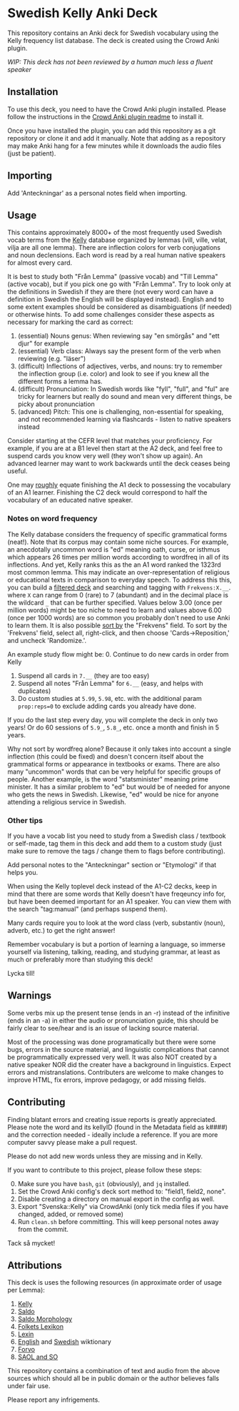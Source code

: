 # Swedish Kelly Anki Deck

This repository contains an Anki deck for Swedish vocabulary using the Kelly frequency list database.
The deck is created using the Crowd Anki plugin.

*WIP: This deck has not been reviewed by a human much less a fluent speaker*

## Installation

To use this deck, you need to have the Crowd Anki plugin installed.
Please follow the instructions in the [Crowd Anki plugin readme](https://github.com/Stvad/CrowdAnki) to install it.

Once you have installed the plugin, you can add this repository as a git repository or clone it and add it manually.
Note that adding as a repository may make Anki hang for a few minutes while it downloads the audio files (just be patient).

## Importing

Add 'Anteckningar' as a personal notes field when importing.

## Usage

This contains approximately 8000+ of the most frequently used Swedish vocab terms from
the [Kelly](https://spraakbanken.gu.se/en/resources/kelly) database
organized by lemmas (vill, ville, velat, vilja are all one lemma).
There are inflection colors for verb conjugations and noun declensions.
Each word is read by a real human native speakers for almost every card.

It is best to study both "Från Lemma" (passive vocab) and "Till Lemma" (active vocab),
but if you pick one go with "Från Lemma".
Try to look only at the definitions in Swedish if they are there
(not every word can have a definition in Swedish the English will be displayed instead).
English and to some extent examples should be considered as disambiguations (if needed) or otherwise hints.
To add some challenges consider these aspects as necessary for marking the card as correct:
1. (essential) Nouns genus: When reviewing say "en smörgås" and "ett djur" for example
2. (essential) Verb class: Always say the present form of the verb when reviewing (e.g. "läser")
4. (difficult) Inflections of adjectives, verbs, and nouns: try to remember the inflection group (i.e. color)
and look to see if you knew all the different forms a lemma has.
3. (difficult) Pronunciation: In Swedish words like "fyll", "full", and "ful"
are tricky for learners but really do sound and mean very different things,
be picky about pronunciation
6. (advanced) Pitch: This one is challenging, non-essential for speaking,
and not recommended learning via flashcards - listen to native speakers instead

Consider starting at the CEFR level that matches your proficiency.
For example, if you are at a B1 level then start at the A2 deck,
and feel free to suspend cards you know very well (they won't show up again).
An advanced learner may want to work backwards until the deck ceases being useful.

One may [roughly](https://languagelearning.stackexchange.com/questions/3061/what-are-estimates-of-vocabulary-size-for-each-cefr-level)
equate finishing the A1 deck to possessing the vocabulary of an A1 learner.
Finishing the C2 deck would correspond to half the vocabulary of an educated native speaker.

### Notes on word frequency

The Kelly database considers the frequency of specific grammatical forms (neat!).
Note that its corpus may contain some niche sources.
For example, an anecdotally uncommon word is "ed" meaning oath, curse, or isthmus
which appears 26 times per million words according to wordfreq
in all of its inflections.
And yet, Kelly ranks this as the an A1 word ranked the 1323rd most common lemma.
This may indicate an over-representation of religious or educational texts
in comparison to everyday speech.
To address this this, you can build a [filtered deck](https://docs.ankiweb.net/filtered-decks.html)
and searching and tagging with `Frekvens:X.__`.
where `X` can range from 0 (rare) to 7 (abundant) and
in the decimal place is the wildcard `_`
that can be further specified.
Values below 3.00 (once per million words) might be too niche to need to learn
and values above 6.00 (once per 1000 words) are so common
you probably don't need to use Anki to learn them.
It is also possible [sort by](https://docs.ankiweb.net/editing.html#customizing-fields)
the "Frekvens" field.
To sort by the 'Frekvens' field, select all, right-click, and then choose 'Cards→Reposition,' and uncheck 'Randomize.'.

An example study flow might be:
0. Continue to do new cards in order from Kelly
1. Suspend all cards in `7.__` (they are too easy)
2. Suspend all notes "Från Lemma" for `6.__`
(easy, and helps with duplicates)
3. Do custom studies at `5.99`, `5.98`, etc.
with the additional param `prop:reps=0` to exclude adding cards you already have done.

If you do the last step every day, you will complete the deck in only two years!
Or do 60 sessions of `5.9_`, `5.8_`, etc. once a month
and finish in 5 years.

Why not sort by wordfreq alone?
Because it only takes into account a single inflection (this could be fixed)
and doesn't concern itself about the grammatical forms or
appearance in textbooks or exams.
There are also many "uncommon" words that can be very helpful
for specific groups of people.
Another example, is the word "statsminister" meaning prime minister.
It has a similar problem to "ed" but would be of needed for anyone
who gets the news in Swedish.
Likewise, "ed" would be nice for anyone attending a religious service in Swedish.

### Other tips

If you have a vocab list you need to study from a Swedish class / textbook or self-made,
tag them in this deck and add them to a custom study (just make sure to remove the tags / change them to flags before contributing).

Add personal notes to the "Anteckningar" section or "Etymologi" if that helps you.

When using the Kelly toplevel deck instead of the A1-C2 decks,
keep in mind that there are some words that Kelly doesn't have freqeuncy info for,
but have been deemed important for an A1 speaker. You can view them with the search "tag:manual" (and perhaps suspend them).

Many cards require you to look at the word class (verb, substantiv (noun), adverb, etc.) to get the right answer!

Remember vocabulary is but a portion of learning a language, so
immerse yourself via
listening, talking, reading, and studying grammar, at least as much or preferably more than studying this deck!

Lycka till!

## Warnings

Some verbs mix up the present tense (ends in an -r) instead of the infinitive (ends in an -a) in either the audio or pronunciation guide,
this should be fairly clear to see/hear and is an issue of lacking source material.

Most of the processing was done programatically but there were some bugs, errors in the source material,
and linguistic complications that cannot be programmatically expressed very well.
It was also NOT created by a native speaker NOR did the creater have a background in linguistics.
Expect errors and mistranslations.
Contributers are welcome to make changes to improve HTML, fix errors, improve pedagogy, or add missing fields.

## Contributing

Finding blatant errors and creating issue reports is greatly appreciated.
Please note the word and its kellyID (found in the Metadata field as k####)
and the correction needed - ideally include a reference. If you are more computer savvy please make a pull request.

Please do not add new words unless they are missing and in Kelly.

If you want to contribute to this project, please follow these steps:

0. Make sure you have `bash`, `git` (obviously), and `jq` installed.
1. Set the Crowd Anki config's deck sort method to: "field1, field2, none".
2. Disable creating a directory on manual export in the config as well.
3. Export "Svenska::Kelly" via CrowdAnki (only tick media files if you have changed, added, or removed some)
4. Run `clean.sh` before committing. This will keep personal notes away from the commit.

Tack så mycket!

## Attributions

This deck is uses the following resources (in approximate order of usage per Lemma):

1. [Kelly](https://spraakbanken.gu.se/en/resources/kelly)
4. [Saldo](https://spraakbanken.gu.se/resurser/saldo)
5. [Saldo Morphology](https://spraakbanken.gu.se/resurser/saldom)
2. [Folkets Lexikon](https://folkets-lexikon.csc.kth.se/folkets/)
3. [Lexin](http://lexin.nada.kth.se/lexin/)
6. [English](https://en.wiktionary.org/) and [Swedish](https://sv.wiktionary.org/) wiktionary
7. [Forvo](https://forvo.com/)
8. [SAOL and SO](https://svenska.se/)

This repository contains a combination of text and audio
from the above sources which should all be in public domain
or the author believes falls under fair use.

Please report any infrigements.
